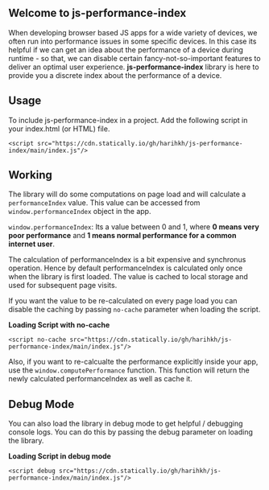 ## Welcome to js-performance-index
When developing browser based JS apps for a wide variety of devices, we often run into performance issues in some specific devices. In this case its helpful if we can get an idea about the performance of a device during runtime - so that, we can disable certain fancy-not-so-important features to deliver an optimal user experience. **js-performance-index** library is here to provide you a discrete index about the performance of a device.

## Usage
To include js-performance-index in a project. Add the following script in your index.html (or HTML) file.

    <script src="https://cdn.statically.io/gh/harihkh/js-performance-index/main/index.js"/>

## Working
The library will do some computations on page load and will calculate a `performanceIndex` value. This value can be accessed from `window.performanceIndex`  object in the app.

`window.performanceIndex`:  Its a value between 0 and 1, where **0 means very poor performance** and **1 means normal performance for a common internet user**.

The calculation of performanceIndex is a bit expensive and synchronus operation. Hence by default performanceIndex is calculated only once when the library is first loaded. The value is cached to local storage and used for subsequent page visits.

If you want the value to be re-calculated on every page load you can disable the caching by passing `no-cache` parameter when loading the script.

**Loading Script with no-cache**

    <script no-cache src="https://cdn.statically.io/gh/harihkh/js-performance-index/main/index.js"/>

Also, if you want to re-calcualte the performance explicitly inside your app,  use the `window.computePerformance` function. This function will return the newly calculated performanceIndex as well as cache it.

## Debug Mode
You can also load the library in debug mode to get helpful / debugging console logs. You can do this by passing the debug parameter on loading the library.

**Loading Script in debug mode**

    <script debug src="https://cdn.statically.io/gh/harihkh/js-performance-index/main/index.js"/>
